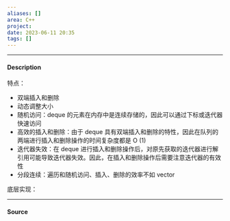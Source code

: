 ```yaml
---
aliases: []
area: C++
project: 
date: 2023-06-11 20:35
tags: []
---
```

---
#### Description
特点：
- 双端插入和删除
- 动态调整大小
- 随机访问：deque 的元素在内存中是连续存储的，因此可以通过下标或迭代器快速访问
- 高效的插入和删除：由于 deque 具有双端插入和删除的特性，因此在队列的两端进行插入和删除操作的时间复杂度都是 O (1)
- 迭代器失效：在 deque 进行插入和删除操作后，对原先获取的迭代器进行解引用可能导致迭代器失效。因此，在插入和删除操作后需要注意迭代器的有效性
- 分段连续：遍历和随机访问、插入、删除的效率不如 vector


底层实现：



---
#### Source
